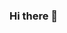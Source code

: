 ### Hi there 👋

<!--
**KwanF/KwanF** is a ✨ _special_ ✨ repository because its `README.md` (this file) appears on your GitHub profile.

Here are some ideas to get you started:

- 🔭 I’m currently working on building up my computer science and programming knowledge
- 🌱 I’m currently learning Java
- 👯 I’m looking to collaborate on any creative projects involving coding, photography/videography etc.
- 🤔 I’m looking for help with learning Java, applying for internships
- 💬 Ask me about mining engineering, this was my first degree!
- 📫 How to reach me: Instagram @kwan_fvng
- 😄 Pronouns: He/him
- ⚡ Fun fact: I got my pilot's license at 17
-->
